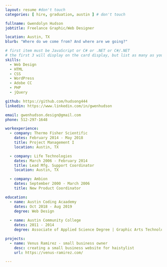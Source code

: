 ```yaml
---
layout: resume #don't touch
categories: [ hire, graduation, austin ] # don't touch

fullname: Gwendolyn Hudson
jobtitle: Freelance Graphic/Web Designer

location: Austin, TX
blurb: "Where do we come from? And where are we going?"

# first item must be JavaScript or C# or .NET or C#/.NET
# the first 3 will display on the card display, but list as many as you want, they will be visible on your hire page
skills:
  - Web Design
  - HTML
  - CSS
  - WordPress
  - Adobe CC
  - PHP
  - jQuery

github: https://github.com/hudsong444
linkedin: https://www.linkedin.com/in/gwenhudson

email: gwenhudson.design@gmail.com
phone: 512-297-1648

workexperience:
  - company: Thermo Fisher Scientific
    dates: February 2014 - May 2018
    title: Project Management I
    location: Austin, TX

  - company: Life Technologies
    dates: March 2006 - February 2014
    title: Lead Mfg. Support Coordinator
    location: Austin, TX

  - company: Ambion
    dates: September 2000 - March 2006
    title: New Product Coordinator

education:
  - name: Austin Coding Acaademy
    dates: Oct 2018 - Aug 2019
    degree: Web Design
    
  - name: Austin Community College
    dates: 2011 - 2014
    degree: Associate of Applied Science Degree | Graphic Arts Technology Specialization

projects:
  - name: Venus Ramirez - small business owner
    desc: creating a small business website for haistylist
    url: https://venus-ramirez.com/

---
```

